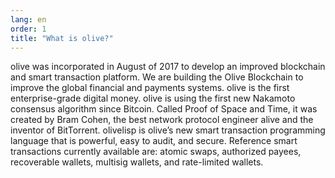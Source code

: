 ```yaml
---
lang: en
order: 1
title: "What is olive?"
---
```


olive was incorporated in August of 2017 to develop an improved blockchain and smart transaction platform. We are building the Olive Blockchain to improve the global financial and payments systems. olive is the first enterprise-grade digital money. olive is using the first new Nakamoto consensus algorithm since Bitcoin. Called Proof of Space and Time, it was created by Bram Cohen, the best network protocol engineer alive and the inventor of BitTorrent. olivelisp is olive’s new smart transaction programming language that is powerful, easy to audit, and secure. Reference smart transactions currently available are: atomic swaps, authorized payees, recoverable wallets, multisig wallets, and rate-limited wallets.
